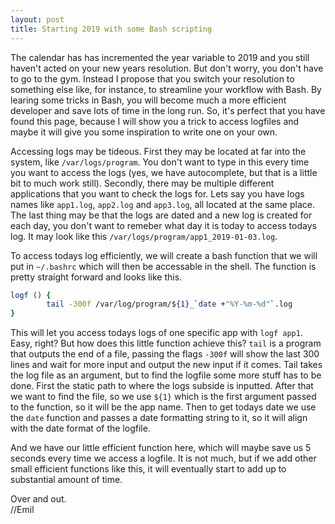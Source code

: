 ```yaml
---
layout: post
title: Starting 2019 with some Bash scripting
---
```

The calendar has has incremented the year variable to 2019 and you still haven't acted on your new years resolution.
But don't worry, you don't have to go to the gym. 
Instead I propose that you switch your resolution to something else like, for instance, to streamline your workflow with Bash.
By learing some tricks in Bash, you will become much a more efficient developer and save lots of time in the long run. 
So, it's perfect that you have found this page, because I will show you a trick to access logfiles and maybe it will give you some inspiration to write one on your own. 

Accessing logs may be tideous.
First they may be located at far into the system, like  `/var/logs/program`.
You don't want to type in this every time you want to access the logs (yes, we have autocomplete, but that is a little bit to much work still). 
Secondly, there may be multiple different applications that you want to check the logs for.
Lets say you have logs names like `app1.log`, `app2.log` and `app3.log`, all located at the same place.
The last thing may be that the logs are dated and a new log is created for each day, you don't want to remeber what day it is today to access todays log. 
It may look like this `/var/logs/program/app1_2019-01-03.log`. 

To access todays log efficiently, we will create a bash function that we will put in `~/.bashrc` which will then be accessable in the shell.
The function is pretty straight forward and looks like this.

```bash
logf () {
        tail -300f /var/log/program/${1}_`date +"%Y-%m-%d"`.log
}
```

This will let you access todays logs of one specific app with `logf app1`. 
Easy, right?
But how does this little function achieve this?
`tail` is a program that outputs the end of a file, passing the flags `-300f` will show the last 300 lines and wait for more input and output the new input if it comes.
Tail takes the log file as an argument, but to find the logfile some more stuff has to be done. 
First the static path to where the logs subside is inputted. 
After that we want to find the file, so we use `${1}` which is the first argument passed to the function, so it will be the app name. 
Then to get todays date we use the `date` function and passes a date formatting string to it, so it will align with the date format of the logfile. 

And we have our little efficient function here, which will maybe save us 5 seconds every time we access a logfile. 
It is not much, but if we add other small efficient functions like this, it will eventually start to add up to substantial amount of time.

Over and out.  
//Emil
